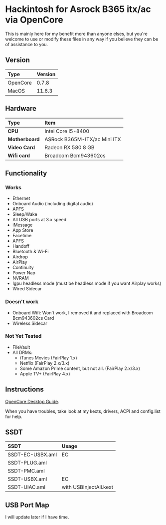 # Hackintosh for Asrock B365 itx/ac via OpenCore

This is mainly here for my benefit more than anyone elses, but you're welcome to
use or modify these files in any way if you believe they can be of assistance to
you.

<!-- However, make sure you set the following:

- SystemSerialNumber
- SystemUUID
- MLB -->

## Version

| Type     | Version |
| :------- | :------ |
| OpenCore | 0.7.8   |
| MacOS    | 11.6.3  |

## Hardware

| Type            | Item                         |
| :-------------- | :--------------------------- |
| **CPU**         | Intel Core i5-8400           |
| **Motherboard** | ASRock B365M-ITX/ac Mini ITX |
| **Video Card**  | Radeon RX 580 8 GB           |
| **Wifi card**   | Broadcom Bcm943602cs         |

## Functionality

### Works

- Ethernet
- Onboard Audio (including digital audio)
- APFS
- Sleep/Wake
- All USB ports at 3.x speed
- iMessage
- App Store
- Facetime
- APFS
- Handoff
- Bluetooth & Wi-Fi
- Airdrop
- AirPlay
- Continuity
- Power Nap
- NVRAM
- Igpu headless mode (must be headless mode if you want Airplay works)
- Wired Sidecar

### Doesn't work

- Onboard Wifi: Won't work, I removed it and replaced with Broadcom Bcm943602cs Card
- Wireless Sidecar

### Not Yet Tested

- FileVault
- All DRMs:
  - iTunes Movies (FairPlay 1.x)
  - Netflix (FairPlay 2.x/3.x)
  - Some Amazon Prime content, but not all. (FairPlay 2.x/3.x)
  - Apple TV+ (FairPlay 4.x)

## Instructions

[OpenCore Desktop Guide](https://dortania.github.io/OpenCore-Desktop-Guide/).

When you have troubles, take look at my kexts, drivers, ACPI and config.list for help.

## SSDT

| SSDT             | Usage                  |
| :--------------- | :--------------------- |
| SSDT-EC-USBX.aml | EC                     |
| SSDT-PLUG.aml    |                        |
| SSDT-PMC.aml     |                        |
| SSDT-USBX.aml    | EC                     |
| SSDT-UIAC.aml    | with USBInjectAll.kext |

## USB Port Map

I will update later if I have time.

